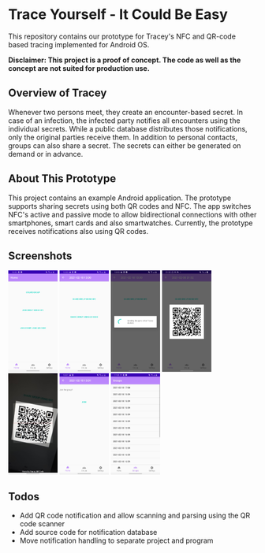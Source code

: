 # Trace Yourself - It Could Be Easy
This repository contains our prototype for Tracey's NFC and QR-code based tracing implemented for Android OS.

**Disclaimer: This project is a proof of concept. The code as well as the concept are not suited for production use.**

## Overview of Tracey
Whenever two persons meet, they create an encounter-based secret.
In case of an infection, the infected party notifies all encounters using the individual secrets.
While a public database distributes those notifications, only the original parties receive them.
In addition to personal contacts, groups can also share a secret.
The secrets can either be generated on demand or in advance.


## About This Prototype
This project contains an example Android application. The prototype supports sharing secrets using both QR codes and NFC.
The app switches NFC's active and passive mode to allow bidirectional connections with other smartphones, smart cards and also smartwatches.
Currently, the prototype receives notifications also using QR codes.


## Screenshots

<div>
<img width="100" alt="Home Screen" src="img/home.jpeg" >
<img width="100" alt="Group Details" src="img/group_details.jpeg" >
<img width="100" alt="Share with NFC" src="img/share_nfc.jpeg" >
<img width="100" alt="Share with QR code" src="img/share_qr.jpeg" >
<img width="100" alt="QR Scanning" src="img/scanning.jpeg" >
<img width="100" alt="Group Join" src="img/group_join.jpeg" >
<img width="100" alt="Group List" src="img/group_list.jpeg" >
</div>


## Todos
* Add QR code notification and allow scanning and parsing using the QR code scanner
* Add source code for notification database
* Move notification handling to separate project and program
